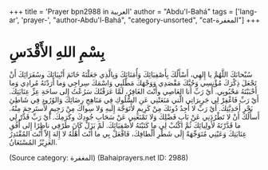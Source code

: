 +++
title = 'Prayer bpn2988 in العربية'
author = "Abdu'l-Bahá"
tags = ['lang-ar', 'prayer-', "author-Abdu'l-Bahá", "category-unsorted", "cat-المغفرة"]
+++
# بِسْمِ اللهِ الأَقْدَسِ
سُبْحانَكَ اللَّهُمَّ يا إِلهِي، أَسْأَلُكَ بِأَصْفِيَائِكَ وَأُمَنَائِكَ وَبِالَّذِي جَعَلْتَهُ خَاتَمَ أَنْبِيَائِكَ وسُفَرَائِكَ أَنْ تَجْعَلَ ذِكْرَكَ مُؤْنِسِي وَحُبَّكَ مَقْصَدِي وَوَجْهَكَ مَطْلَبِي وَاسْمَكَ سِراجِي وَما أَرَدْتَهُ مُرادِي وَما أَحْبَبْتَهُ مَحْبُوبِي. أَيْ رَبِّ أَنا العَاصِي وأَنْتَ الغَافِرُ، لَمَّا عَرَفْتُكَ سَرُعْتُ إِلى ساحَةِ عِزِّ عِنَايَتِكَ. أَيْ رَبِّ فَاغْفِرْ لِي جَرِيرَاتِي الَّتي مَنَعَتْنِي عَنِ السُّلُوكِ فِي مَنَاهِجِ رِضَائِكَ وَالوُرُودِ فِي شَاطِئِ بَحْرِ أَحَدِيَّتِكَ. أَيْ رَبِّ لا أَجِدُ دُونَكَ مِنْ كَرِيمٍ لأَتَوَجَّهَ إِلَيهِ وَلا سِواكَ مِنْ رَحِيمٍ لأَستَرحِمَ مِنْهُ. أَسأَلُكَ أَنْ لا تَطْرُدَنِي عَنْ بَابِ فَضْلِكَ وَلا تَمْنَعَنِي عَنْ سَحَابِ جُودِكَ وكَرَمِكَ. أَيْ رَبِّ قَدِّرْ لِي ما قَدَّرْتَهُ لأَولِيائِكَ ثُمَّ اكْتُبْ لِي ما كَتَبْتَهُ لأَصْفِيَائِكَ. لَمْ يَزَلْ كَانَ طَرْفِي ناظِرًا إِلى أُفُقِ عِنَايَتِكَ وَعَيْنِي مُتَوَجِّهَةً إِلَى شَطْرِ أَلْطافِكَ، فَافْعَلْ بِي ما أَنْتَ أَهْلُهُ لا إِلهَ إِلاّ أَنْتَ المُقْتَدِرُ العَزِيْزُ المُسْتَعَانُ.

(Source category: المغفرة)
(Bahaiprayers.net ID: 2988)
